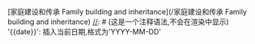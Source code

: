 [//]: # (使用 Markdown 的语法，您可以创建一个链接，链接到存档分类 家庭建设和传承 的文章列表页面)
[家庭建设和传承 Family building and inheritance](/家庭建设和传承 Family building and inheritance)
[//]: # (这是一个注释语法,不会在渲染中显示)
'{{date}}': 插入当前日期,格式为'YYYY-MM-DD'
